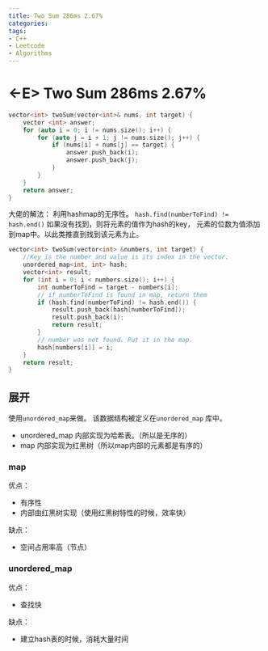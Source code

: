 ```yaml
---
title: Two Sum 286ms 2.67%
categories:
tags:
- C++
- Leetcode
- Algorithms
---
```


# <-E> Two Sum 286ms 2.67%

```c++
vector<int> twoSum(vector<int>& nums, int target) {
    vector <int> answer;
    for (auto i = 0; i != nums.size(); i++) {
        for (auto j = i + 1; j != nums.size(); j++) {
            if (nums[i] + nums[j] == target) {
                answer.push_back(i);
                answer.push_back(j);
            }
        }
    }
    return answer;
}
```

大佬的解法：
利用hashmap的无序性。 `hash.find(numberToFind) != hash.end()` 如果没有找到，则将元素的值作为hash的key， 元素的位数为值添加到map中。以此类推直到找到该元素为止。

```c++
vector<int> twoSum(vector<int> &numbers, int target) {
    //Key is the number and value is its index in the vector.
    unordered_map<int, int> hash;
    vector<int> result;
    for (int i = 0; i < numbers.size(); i++) {
        int numberToFind = target - numbers[i];
        // if numberToFind is found in map, return them
        if (hash.find(numberToFind) != hash.end()) {
            result.push_back(hash[numberToFind]);
            result.push_back(i);
            return result;
        }
        // number was not found. Put it in the map.
        hash[numbers[i]] = i;
    }
    return result;
}
```

## 展开

使用`unordered_map`来做。 该数据结构被定义在`unordered_map` 库中。

* unordered_map 内部实现为哈希表。（所以是无序的）
* map 内部实现为红黑树（所以map内部的元素都是有序的）

### map

优点：

* 有序性
* 内部由红黑树实现（使用红黑树特性的时候，效率快）

缺点：

* 空间占用率高（节点）

### unordered_map

优点：

* 查找快

缺点：

* 建立hash表的时候，消耗大量时间

